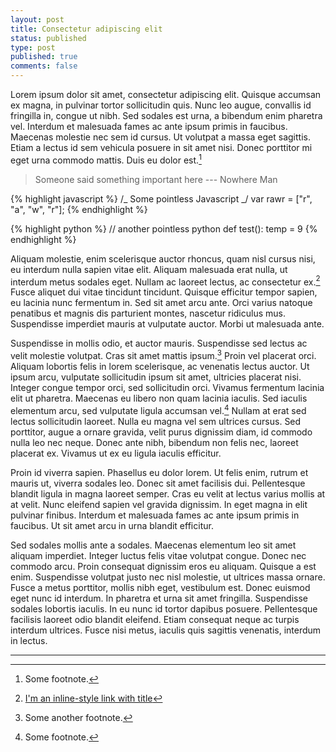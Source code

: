 ```yaml
---
layout: post
title: Consectetur adipiscing elit
status: published
type: post
published: true
comments: false
---
```


Lorem ipsum dolor sit amet, consectetur adipiscing elit. Quisque accumsan ex magna, in pulvinar tortor sollicitudin quis. Nunc leo augue, convallis id fringilla in, congue ut nibh. Sed sodales est urna, a bibendum enim pharetra vel. Interdum et malesuada fames ac ante ipsum primis in faucibus. Maecenas molestie nec sem id cursus. Ut volutpat a massa eget sagittis. Etiam a lectus id sem vehicula posuere in sit amet nisi. Donec porttitor mi eget urna commodo mattis. Duis eu dolor est.[^1]

> Someone said something important here --- Nowhere Man

{% highlight javascript %}
/_ Some pointless Javascript _/
var rawr = ["r", "a", "w", "r"];
{% endhighlight %}

{% highlight python %}
// another pointless python
def test():
temp = 9
{% endhighlight %}

Aliquam molestie, enim scelerisque auctor rhoncus, quam nisl cursus nisi, eu interdum nulla sapien vitae elit. Aliquam malesuada erat nulla, ut interdum metus sodales eget. Nullam ac laoreet lectus, ac consectetur ex.[^2] Fusce aliquet dui vitae tincidunt tincidunt. Quisque efficitur tempor sapien, eu lacinia nunc fermentum in. Sed sit amet arcu ante. Orci varius natoque penatibus et magnis dis parturient montes, nascetur ridiculus mus. Suspendisse imperdiet mauris at vulputate auctor. Morbi ut malesuada ante.

Suspendisse in mollis odio, et auctor mauris. Suspendisse sed lectus ac velit molestie volutpat. Cras sit amet mattis ipsum.[^3] Proin vel placerat orci. Aliquam lobortis felis in lorem scelerisque, ac venenatis lectus auctor. Ut ipsum arcu, vulputate sollicitudin ipsum sit amet, ultricies placerat nisi. Integer congue tempor orci, sed sollicitudin orci. Vivamus fermentum lacinia elit ut pharetra. Maecenas eu libero non quam lacinia iaculis. Sed iaculis elementum arcu, sed vulputate ligula accumsan vel.[^4] Nullam at erat sed lectus sollicitudin laoreet. Nulla eu magna vel sem ultrices cursus. Sed porttitor, augue a ornare gravida, velit purus dignissim diam, id commodo nulla leo nec neque. Donec ante nibh, bibendum non felis nec, laoreet placerat ex. Vivamus ut ex eu ligula iaculis efficitur.

Proin id viverra sapien. Phasellus eu dolor lorem. Ut felis enim, rutrum et mauris ut, viverra sodales leo. Donec sit amet facilisis dui. Pellentesque blandit ligula in magna laoreet semper. Cras eu velit at lectus varius mollis at at velit. Nunc eleifend sapien vel gravida dignissim. In eget magna in elit pulvinar finibus. Interdum et malesuada fames ac ante ipsum primis in faucibus. Ut sit amet arcu in urna blandit efficitur.

Sed sodales mollis ante a sodales. Maecenas elementum leo sit amet aliquam imperdiet. Integer luctus felis vitae volutpat congue. Donec nec commodo arcu. Proin consequat dignissim eros eu aliquam. Quisque a est enim. Suspendisse volutpat justo nec nisl molestie, ut ultrices massa ornare. Fusce a metus porttitor, mollis nibh eget, vestibulum est. Donec euismod eget nunc id interdum. In pharetra et urna sit amet fringilla. Suspendisse sodales lobortis iaculis. In eu nunc id tortor dapibus posuere. Pellentesque facilisis laoreet odio blandit eleifend. Etiam consequat neque ac turpis interdum ultrices. Fusce nisi metus, iaculis quis sagittis venenatis, interdum in lectus.

---

[^1]: Some footnote.
[^2]: [I'm an inline-style link with title](https://www.google.com "Google's Homepage")
[^3]: Some another footnote.
[^4]: Some footnote.

